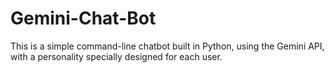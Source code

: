 # Gemini-Chat-Bot
This is a simple command-line chatbot built in Python, using the Gemini API, with a personality specially designed for each user.

